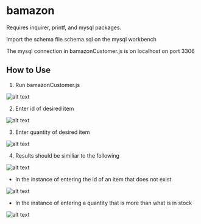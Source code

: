 # bamazon

Requires inquirer, printf, and mysql packages.

Import the schema file schema.sql on the mysql workbench

The mysql connection in bamazonCustomer.js is on localhost on port 3306

## How to Use
1. Run bamazonCustomer.js

![alt text](https://i.imgur.com/pWlajX1.jpg)

2. Enter id of desired item

![alt text](https://i.imgur.com/sKQCgqr.jpg)

3. Enter quantity of desired item

![alt text](https://i.imgur.com/kEXHJAL.jpg)

4. Results should be similiar to the following

![alt text](https://i.imgur.com/FGkuw0G.jpg)

- In the instance of entering the id of an item that does not exist

![alt text](https://i.imgur.com/HV5Z31e.jpg)


- In the instance of entering a quantity that is more than what is in stock

![alt text](https://i.imgur.com/ZDJN3Pt.jpg)
